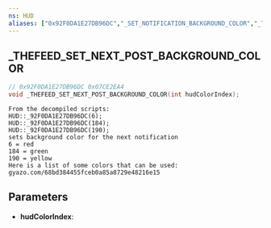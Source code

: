 ```yaml
---
ns: HUD
aliases: ["0x92F0DA1E27DB96DC","_SET_NOTIFICATION_BACKGROUND_COLOR","_THEFEED_NEXT_POST_BACKGROUND_COLOR"]
---
```

## _THEFEED_SET_NEXT_POST_BACKGROUND_COLOR

```c
// 0x92F0DA1E27DB96DC 0x07CE2EA4
void _THEFEED_SET_NEXT_POST_BACKGROUND_COLOR(int hudColorIndex);
```

```
From the decompiled scripts:
HUD::_92F0DA1E27DB96DC(6);
HUD::_92F0DA1E27DB96DC(184);
HUD::_92F0DA1E27DB96DC(190);
sets background color for the next notification
6 = red
184 = green
190 = yellow
Here is a list of some colors that can be used: gyazo.com/68bd384455fceb0a85a8729e48216e15
```

## Parameters
* **hudColorIndex**: 

